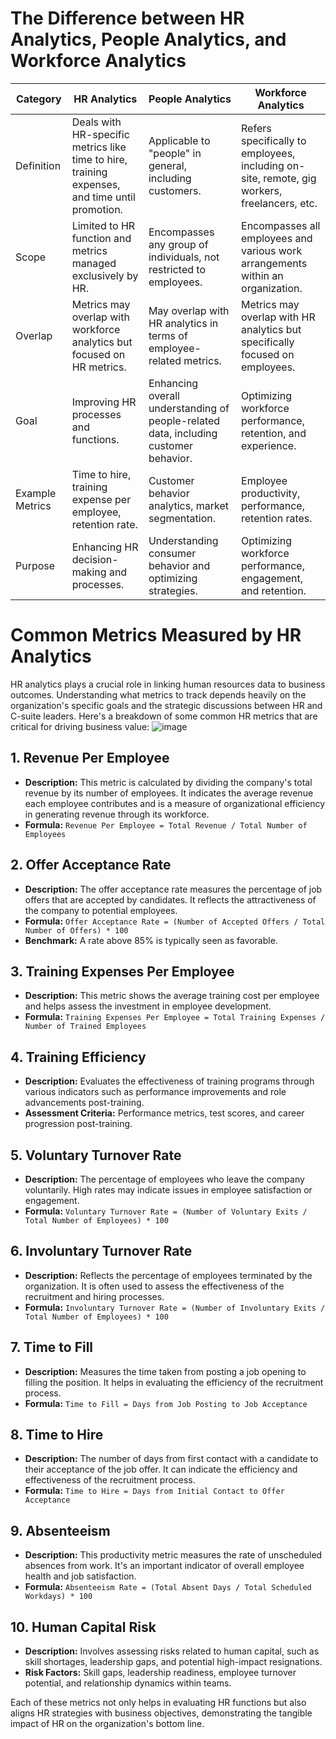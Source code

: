 # The Difference between HR Analytics, People Analytics, and Workforce Analytics

| Category              | HR Analytics                                                                                  | People Analytics                                                                                        | Workforce Analytics                                                                                |
|-----------------------|----------------------------------------------------------------------------------------------|----------------------------------------------------------------------------------------------------------|---------------------------------------------------------------------------------------------------|
| Definition            | Deals with HR-specific metrics like time to hire, training expenses, and time until promotion. | Applicable to "people" in general, including customers.                                                 | Refers specifically to employees, including on-site, remote, gig workers, freelancers, etc.       |
| Scope                 | Limited to HR function and metrics managed exclusively by HR.                                 | Encompasses any group of individuals, not restricted to employees.                                       | Encompasses all employees and various work arrangements within an organization.                    |
| Overlap               | Metrics may overlap with workforce analytics but focused on HR metrics.                        | May overlap with HR analytics in terms of employee-related metrics.                                       | Metrics may overlap with HR analytics but specifically focused on employees.                        |
| Goal                  | Improving HR processes and functions.                                                         | Enhancing overall understanding of people-related data, including customer behavior.                    | Optimizing workforce performance, retention, and experience.                                       |
| Example Metrics       | Time to hire, training expense per employee, retention rate.                                    | Customer behavior analytics, market segmentation.                                                        | Employee productivity, performance, retention rates.                                               |
| Purpose               | Enhancing HR decision-making and processes.                                                    | Understanding consumer behavior and optimizing strategies.                                               | Optimizing workforce performance, engagement, and retention.                                       |
# Common Metrics Measured by HR Analytics

HR analytics plays a crucial role in linking human resources data to business outcomes. Understanding what metrics to track depends heavily on the organization's specific goals and the strategic discussions between HR and C-suite leaders. Here's a breakdown of some common HR metrics that are critical for driving business value:
![image](https://github.com/Collegehive/Aims_notes/assets/159722383/3d8ecfe9-104d-4fa5-97c4-17e05750bb2c)

## 1. **Revenue Per Employee**
   - **Description:** This metric is calculated by dividing the company's total revenue by its number of employees. It indicates the average revenue each employee contributes and is a measure of organizational efficiency in generating revenue through its workforce.
   - **Formula:** `Revenue Per Employee = Total Revenue / Total Number of Employees`

## 2. **Offer Acceptance Rate**
   - **Description:** The offer acceptance rate measures the percentage of job offers that are accepted by candidates. It reflects the attractiveness of the company to potential employees.
   - **Formula:** `Offer Acceptance Rate = (Number of Accepted Offers / Total Number of Offers) * 100`
   - **Benchmark:** A rate above 85% is typically seen as favorable.

## 3. **Training Expenses Per Employee**
   - **Description:** This metric shows the average training cost per employee and helps assess the investment in employee development.
   - **Formula:** `Training Expenses Per Employee = Total Training Expenses / Number of Trained Employees`

## 4. **Training Efficiency**
   - **Description:** Evaluates the effectiveness of training programs through various indicators such as performance improvements and role advancements post-training.
   - **Assessment Criteria:** Performance metrics, test scores, and career progression post-training.

## 5. **Voluntary Turnover Rate**
   - **Description:** The percentage of employees who leave the company voluntarily. High rates may indicate issues in employee satisfaction or engagement.
   - **Formula:** `Voluntary Turnover Rate = (Number of Voluntary Exits / Total Number of Employees) * 100`

## 6. **Involuntary Turnover Rate**
   - **Description:** Reflects the percentage of employees terminated by the organization. It is often used to assess the effectiveness of the recruitment and hiring processes.
   - **Formula:** `Involuntary Turnover Rate = (Number of Involuntary Exits / Total Number of Employees) * 100`

## 7. **Time to Fill**
   - **Description:** Measures the time taken from posting a job opening to filling the position. It helps in evaluating the efficiency of the recruitment process.
   - **Formula:** `Time to Fill = Days from Job Posting to Job Acceptance`

## 8. **Time to Hire**
   - **Description:** The number of days from first contact with a candidate to their acceptance of the job offer. It can indicate the efficiency and effectiveness of the recruitment process.
   - **Formula:** `Time to Hire = Days from Initial Contact to Offer Acceptance`

## 9. **Absenteeism**
   - **Description:** This productivity metric measures the rate of unscheduled absences from work. It's an important indicator of overall employee health and job satisfaction.
   - **Formula:** `Absenteeism Rate = (Total Absent Days / Total Scheduled Workdays) * 100`

## 10. **Human Capital Risk**
   - **Description:** Involves assessing risks related to human capital, such as skill shortages, leadership gaps, and potential high-impact resignations.
   - **Risk Factors:** Skill gaps, leadership readiness, employee turnover potential, and relationship dynamics within teams.

Each of these metrics not only helps in evaluating HR functions but also aligns HR strategies with business objectives, demonstrating the tangible impact of HR on the organization's bottom line.
